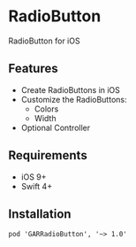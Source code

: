 # RadioButton
RadioButton for iOS

## Features
* Create RadioButtons in iOS
* Customize the RadioButtons:
  * Colors
  * Width
* Optional Controller
  
## Requirements
* iOS 9+
* Swift 4+

## Installation
`pod 'GARRadioButton', '~> 1.0'`
